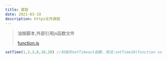 ```yaml
---
title: 直链
date: 2021-03-19
description: https文件直链
---
```


> 油猴脚本,外部引用js函数文件
>
> [function.js](function.js)

```js
setTime(1,2,3,6,10,20) //封装的setTimeout函数，用法:setTime10(function xx(){});
```

